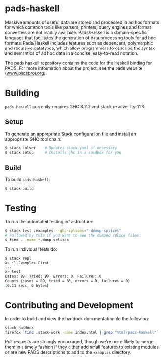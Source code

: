 # pads-haskell
Massive amounts of useful data are stored and processed in ad hoc formats for
which common tools like parsers, printers, query engines and format converters
are not readily available. Pads/Haskell is a domain-specific language that
facilitates the generation of data processing tools for ad hoc formats.
Pads/Haskell includes features such as dependent, polymorphic and recursive
datatypes, which allow programmers to describe the syntax and semantics of ad
hoc data in a concise, easy-to-read notation. 

The pads haskell repository contains the code for the Haskell binding for PADS.
For more information about the project, see the pads website
(www.padsproj.org).

# Building

`pads-haskell` currently requires GHC 8.2.2 and stack resolver lts-11.3.

## Setup

To generate an appropriate [Stack][1] configuration file and install an
appropriate GHC tool chain:

```bash
$ stack solver    # Updates stack.yaml if necessary
$ stack setup     # Installs ghc in a sandbox for you
```

## Build

To build `pads-haskell`:

```bash
$ stack build
```

# Testing

To run the automated testing infrastructure:

```bash
$ stack test :examples --ghc-options="-ddump-splices"
# Followed by this if you want to see the dumped splice files:
$ find . -name *.dump-splices
```

To run individual tests do:

```bash
$ stack repl
λ> :l Examples.First
...
λ> test
Cases: 89  Tried: 89  Errors: 0  Failures: 0
Counts {cases = 89, tried = 89, errors = 0, failures = 0}
(0.11 secs, 0 bytes)
```

# Contributing and Development

In order to build and view the haddock documentation do the following:

```bash
stack haddock
firefox `find .stack-work -name index.html | grep "html/pads-haskell"`
```

Pull requests are strongly encouraged, though we're more likely to merge them in
a timely fashion if they either add small features to existing modules or are
new PADS descriptions to add to the `examples` directory.

[1]: https://www.stackage.org/
